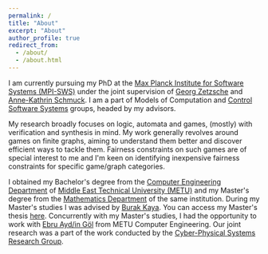 ```yaml
---
permalink: /
title: "About"
excerpt: "About"
author_profile: true
redirect_from: 
  - /about/
  - /about.html
---
```


I am currently pursuing my PhD at the [Max Planck Institute for Software Systems (MPI-SWS)](https://www.mpi-sws.org/) under the joint supervision of [Georg Zetzsche](http://zetzsche.xyz) and [Anne-Kathrin Schmuck](https://wp.mpi-sws.org/akschmuck/). I am a part of Models of Computation and [Control Software Systems](https://cossy.mpi-sws.org/) groups, headed by my advisors.

My research broadly focuses on logic, automata and games, (mostly) with verification and synthesis in mind.
My work generally revolves around games on finite graphs, aiming to understand them better and discover efficient ways to tackle them. Fairness constraints on such games are of special interest to me and I'm keen on identifying inexpensive fairness constraints for specific game/graph categories.

I obtained my Bachelor's degree from the [Computer Engineering Department](https://ceng.metu.edu.tr) of [Middle East Technical University (METU)](https://www.metu.edu.tr) and my Master's degree from the [Mathematics Department](https://math.metu.edu.tr) of the same institution. During my Master's studies I was advised by [Burak Kaya](https://blog.metu.edu.tr/burakk/). You can access my Master's thesis [here](https://open.metu.edu.tr/bitstream/handle/11511/89646/12625986.pdf). Concurrently with my Master's studies, I had the opportunity to work with [Ebru Ayd/in Göl](https://cps.ceng.metu.edu.tr/people/ebru-aydin-gol/) from METU Computer Engineering. Our joint research was a part of the work conducted by the [Cyber-Physical Systems Research Group](https://cps.ceng.metu.edu.tr). 
